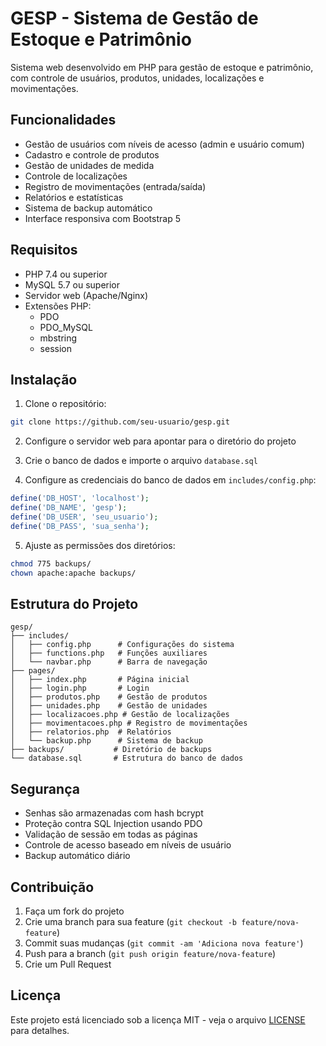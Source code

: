 # GESP - Sistema de Gestão de Estoque e Patrimônio

Sistema web desenvolvido em PHP para gestão de estoque e patrimônio, com controle de usuários, produtos, unidades, localizações e movimentações.

## Funcionalidades

- Gestão de usuários com níveis de acesso (admin e usuário comum)
- Cadastro e controle de produtos
- Gestão de unidades de medida
- Controle de localizações
- Registro de movimentações (entrada/saída)
- Relatórios e estatísticas
- Sistema de backup automático
- Interface responsiva com Bootstrap 5

## Requisitos

- PHP 7.4 ou superior
- MySQL 5.7 ou superior
- Servidor web (Apache/Nginx)
- Extensões PHP:
  - PDO
  - PDO_MySQL
  - mbstring
  - session

## Instalação

1. Clone o repositório:
```bash
git clone https://github.com/seu-usuario/gesp.git
```

2. Configure o servidor web para apontar para o diretório do projeto

3. Crie o banco de dados e importe o arquivo `database.sql`

4. Configure as credenciais do banco de dados em `includes/config.php`:
```php
define('DB_HOST', 'localhost');
define('DB_NAME', 'gesp');
define('DB_USER', 'seu_usuario');
define('DB_PASS', 'sua_senha');
```

5. Ajuste as permissões dos diretórios:
```bash
chmod 775 backups/
chown apache:apache backups/
```

## Estrutura do Projeto

```
gesp/
├── includes/
│   ├── config.php      # Configurações do sistema
│   ├── functions.php   # Funções auxiliares
│   └── navbar.php      # Barra de navegação
├── pages/
│   ├── index.php       # Página inicial
│   ├── login.php       # Login
│   ├── produtos.php    # Gestão de produtos
│   ├── unidades.php    # Gestão de unidades
│   ├── localizacoes.php # Gestão de localizações
│   ├── movimentacoes.php # Registro de movimentações
│   ├── relatorios.php  # Relatórios
│   └── backup.php      # Sistema de backup
├── backups/           # Diretório de backups
└── database.sql       # Estrutura do banco de dados
```

## Segurança

- Senhas são armazenadas com hash bcrypt
- Proteção contra SQL Injection usando PDO
- Validação de sessão em todas as páginas
- Controle de acesso baseado em níveis de usuário
- Backup automático diário

## Contribuição

1. Faça um fork do projeto
2. Crie uma branch para sua feature (`git checkout -b feature/nova-feature`)
3. Commit suas mudanças (`git commit -am 'Adiciona nova feature'`)
4. Push para a branch (`git push origin feature/nova-feature`)
5. Crie um Pull Request

## Licença

Este projeto está licenciado sob a licença MIT - veja o arquivo [LICENSE](LICENSE) para detalhes.

